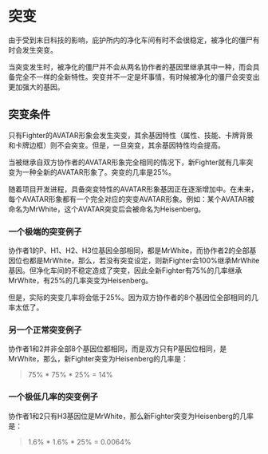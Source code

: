 # 突变

由于受到末日科技的影响，庇护所内的净化车间有时不会很稳定，被净化的僵尸有时会发生突变。

当突变发生时，被净化的僵尸并不会从两名协作者的基因里继承其中一种，而会具备完全不一样的全新特性。突变并不一定是坏事情，有时候被净化的僵尸会突变出更加强大的基因。

## 突变条件

只有Fighter的AVATAR形象会发生突变，其余基因特性（属性、技能、卡牌背景和卡牌边框）则不会突变。但是，一旦突变，其余基因特性均会提高。

当被继承自双方协作者的AVATAR形象完全相同的情况下，新Fighter就有几率突变为一种全新的AVATAR形象了。突变的几率是25%。

随着项目开发进程，具备突变特性的AVATAR形象基因正在逐渐增加中。在未来，每个AVATAR形象都有一个完全对应的突变AVATAR形象。例如：某个AVATAR被命名为MrWhite，这个AVATAR突变后会被命名为Heisenberg。

### 一个极端的突变例子

协作者1的P、H1、H2、H3位基因全部相同，都是MrWhite，而协作者2的全部基因位也都是MrWhite，那么，若没有突变设定，则新Fighter会100%继承MrWhite基因。但净化车间的不稳定造成了突变，因此全新Fighter有75%的几率继承MrWhite，有25%的几率突变为Heisenberg。

但是，实际的突变几率将会低于25%。因为双方协作者的8个基因位全部相同的几率太低了。

### 另一个正常突变例子

协作者1和2并非全部8个基因位都相同，而是双方只有P基因位相同，是MrWhite，那么，新Fighter突变为Heisenberg的几率是：

> 75% \* 75% \* 25% = 14%

### 一个极低几率的突变例子

协作者1和2只有H3基因位是MrWhite，那么新Fighter突变为Heisenberg的几率是：

> 1.6% \* 1.6% \* 25% = 0.0064%

